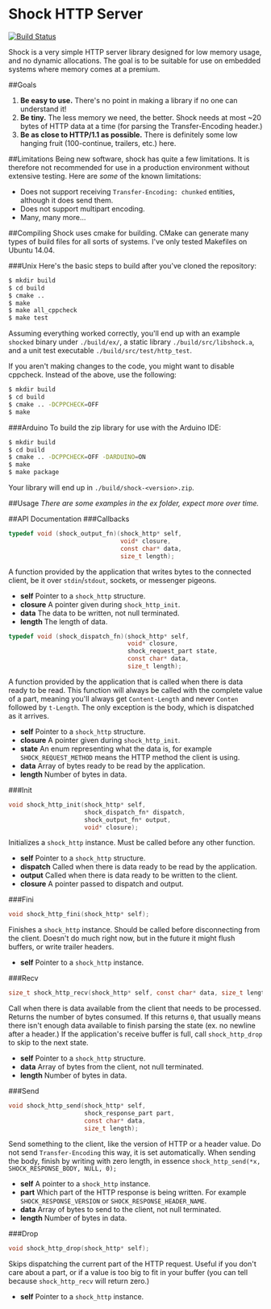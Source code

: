 Shock HTTP Server
=================

[![Build Status](https://drone.io/github.com/tecywiz121/shock/status.png)](https://drone.io/github.com/tecywiz121/shock/latest)

Shock is a very simple HTTP server library designed for low memory usage, and
no dynamic allocations. The goal is to be suitable for use on embedded systems
where memory comes at a premium.

##Goals
1. **Be easy to use.** There's no point in making a library if no one can
   understand it!
1. **Be tiny.** The less memory we need, the better. Shock needs at most ~20
   bytes of HTTP data at a time (for parsing the Transfer-Encoding header.)
1. **Be as close to HTTP/1.1 as possible.** There is definitely some low
   hanging fruit (100-continue, trailers, etc.) here.

##Limitations
Being new software, shock has quite a few limitations. It is therefore not
recommended for use in a production environment without extensive testing.
Here are *some* of the known limitations:

* Does not support receiving `Transfer-Encoding: chunked` entities, although it
  does send them.
* Does not support multipart encoding.
* Many, many more...

##Compiling
Shock uses cmake for building. CMake can generate many types of build files for
all sorts of systems. I've only tested Makefiles on Ubuntu 14.04.

###Unix
Here's the basic steps to build after you've cloned the repository:

```bash
$ mkdir build
$ cd build
$ cmake ..
$ make
$ make all_cppcheck
$ make test
```

Assuming everything worked correctly, you'll end up with an example `shocked`
binary under `./build/ex/`, a static library `./build/src/libshock.a`, and a
unit test executable `./build/src/test/http_test`.

If you aren't making changes to the code, you might want to disable cppcheck.
Instead of the above, use the following:

```bash
$ mkdir build
$ cd build
$ cmake .. -DCPPCHECK=OFF
$ make
```

###Arduino
To build the zip library for use with the Arduino IDE:

```bash
$ mkdir build
$ cd build
$ cmake .. -DCPPCHECK=OFF -DARDUINO=ON
$ make
$ make package
```

Your library will end up in `./build/shock-<version>.zip`.

##Usage
*There are some examples in the ex folder, expect more over time.*

##API Documentation
###Callbacks
```c
typedef void (shock_output_fn)(shock_http* self,
                               void* closure,
                               const char* data,
                               size_t length);
```
A function provided by the application that writes bytes to the connected
client, be it over `stdin`/`stdout`, sockets, or messenger pigeons.
* **self** Pointer to a `shock_http` structure.
* **closure** A pointer given during `shock_http_init`.
* **data** The data to be written, not null terminated.
* **length** The length of data.

```c
typedef void (shock_dispatch_fn)(shock_http* self,
                                 void* closure,
                                 shock_request_part state,
                                 const char* data,
                                 size_t length);
```

A function provided by the application that is called when there is data ready
to be read. This function will always be called with the complete value of a
part, meaning you'll always get `Content-Length` and never `Conten` followed by
`t-Length`. The only exception is the body, which is dispatched as it arrives.
* **self** Pointer to a `shock_http` structure.
* **closure** A pointer given during `shock_http_init`.
* **state** An enum representing what the data is, for example
  `SHOCK_REQUEST_METHOD` means the HTTP method the client is using.
* **data** Array of bytes ready to be read by the application.
* **length** Number of bytes in data.

###Init
```c
void shock_http_init(shock_http* self,
                     shock_dispatch_fn* dispatch,
                     shock_output_fn* output,
                     void* closure);
```
Initializes a `shock_http` instance. Must be called before any other function.
* **self** Pointer to a `shock_http` structure.
* **dispatch** Called when there is data ready to be read by the application.
* **output** Called when there is data ready to be written to the client.
* **closure** A pointer passed to dispatch and output.

###Fini
```c
void shock_http_fini(shock_http* self);
```
Finishes a `shock_http` instance. Should be called before disconnecting from
the client. Doesn't do much right now, but in the future it might flush
buffers, or write trailer headers.
* **self** Pointer to a `shock_http` instance.

###Recv
```c
size_t shock_http_recv(shock_http* self, const char* data, size_t length);
```
Call when there is data available from the client that needs to be processed.
Returns the number of bytes consumed. If this returns `0`, that usually means
there isn't enough data available to finish parsing the state (ex. no newline
after a header.) If the application's receive buffer is full, call
`shock_http_drop` to skip to the next state.
* **self** Pointer to a `shock_http` structure.
* **data** Array of bytes from the client, not null terminated.
* **length** Number of bytes in data.

###Send
```c
void shock_http_send(shock_http* self,
                     shock_response_part part,
                     const char* data,
                     size_t length);
```
Send something to the client, like the version of HTTP or a header value.
Do not send `Transfer-Encoding` this way, it is set automatically. When sending
the body, finish by writing with zero length, in essence
`shock_http_send(*x, SHOCK_RESPONSE_BODY, NULL, 0);`
* **self** A pointer to a `shock_http` instance.
* **part** Which part of the HTTP response is being written. For example
  `SHOCK_RESPONSE_VERSION` or `SHOCK_RESPONSE_HEADER_NAME`.
* **data** Array of bytes to send to the client, not null terminated.
* **length** Number of bytes in data.

###Drop
```c
void shock_http_drop(shock_http* self);
```
Skips dispatching the current part of the HTTP request. Useful if you don't
care about a part, or if a value is too big to fit in your buffer (you can tell
because `shock_http_recv` will return zero.)
* **self** Pointer to a `shock_http` instance.
